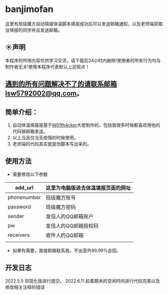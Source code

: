 # banjimofan

这里有班级魔方自动填报体温脚本填报成功后可以发送邮箱通知，以及老师端获取没填报的同学并且发送邮箱。

## ☀️声明

本程序的所用内容仅供学习交流，请下载后24小时内删除!使用者的所有行为均与制作者无关!使用本程序代表默认上述观点！

**遇到的所有问题解决不了的请联系邮箱lsw5792002@qq.com。**
--- 

## 简单介绍：

1. 自动体温填报是基于[W01fh4cker](https://github.com/W01fh4cker)大佬制作的，包括我很多时候都喜欢用他的代码做邮箱发送。
2. 以上当且仅当无疫情的时候使用。 
3. 老师端的代码其实就是伪脚本写出来的。

## 使用方法

- 需要修改以下参数

| add_url     | 这里为电脑版进去体温填报页面的网址 |
| ----------- | ---------------------------------- |
| phonenumber | 班级魔方账号                       |
| password    | 班级魔方密码                       |
| sender      | 发信人的QQ邮箱账户                 |
| pw          | 发信人的QQ邮箱授权码               |
| receivers   | 收件人的QQ邮箱                     |
|             |                                    |


- 如果有需要，直接邮箱联系我。不出意外99.99%会回。

## 开发日志

2022.5.5 将简化版进行提交。
2022.6.11 趁着期末的空闲时间进行代码完善以及修改相关注释的错误


